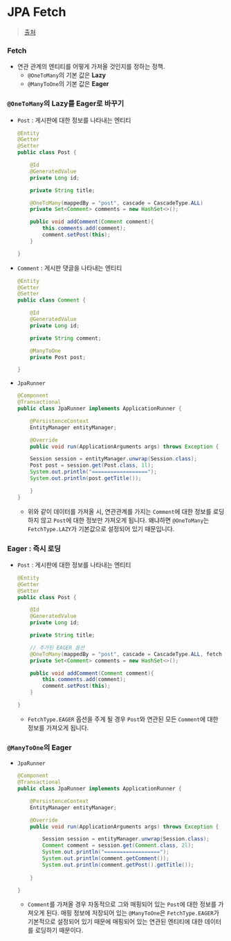 # JPA Fetch

> [출처](https://engkimbs.tistory.com/818?category=772527)

### Fetch

- 연관 관계의 엔티티를 어떻게 가져올 것인지를 정하는 정책.
    - `@OneToMany`의 기본 값은 **Lazy**
    - `@ManyToOne`의 기본 값은 **Eager**

### `@OneToMany`의 Lazy를 Eager로 바꾸기

- `Post` : 게시판에 대한 정보를 나타내는 엔티티
    ```java
    @Entity
    @Getter
    @Setter
    public class Post {

        @Id
        @GeneratedValue
        private Long id;

        private String title;

        @OneToMany(mappedBy = "post", cascade = CascadeType.ALL)
        private Set<Comment> comments = new HashSet<>();

        public void addComment(Comment comment){
            this.comments.add(comment);
            comment.setPost(this);
        }

    }
    ```
- `Comment` : 게시판 댓글을 나타내는 엔티티
    ```java
    @Entity
    @Getter
    @Setter
    public class Comment {

        @Id
        @GeneratedValue
        private Long id;

        private String comment;

        @ManyToOne
        private Post post;

    }
    ```
- `JpaRunner`
    ```java
    @Component
    @Transactional
    public class JpaRunner implements ApplicationRunner {

        @PersistenceContext
        EntityManager entityManager;

        @Override
        public void run(ApplicationArguments args) throws Exception {

        Session session = entityManager.unwrap(Session.class);
        Post post = session.get(Post.class, 1l);
        System.out.println("==================");
        System.out.println(post.getTitle());

        }
    }
    ```
    - 위와 같이 데이터를 가져올 시, 연관관계를 가지는 `Comment`에 대한 정보를 로딩하지 않고 `Post`에 대한 정보만 가져오게 됩니다. 왜냐하면 `@OneToMany`는 `FetchType.LAZY`가 기본값으로 설정되어 있기 때문입니다.

### Eager : 즉시 로딩

- `Post` : 게시판에 대한 정보를 나타내는 엔티티
    ```java
    @Entity
    @Getter
    @Setter
    public class Post {

        @Id
        @GeneratedValue
        private Long id;

        private String title;

        // 추가된 EAGER 옵션
        @OneToMany(mappedBy = "post", cascade = CascadeType.ALL, fetch = FetchType.EAGER)
        private Set<Comment> comments = new HashSet<>();

        public void addComment(Comment comment){
            this.comments.add(comment);
            comment.setPost(this);
        }

    }
    ```
    - `FetchType.EAGER` 옵션을 주게 될 경우 `Post`와 연관된 모든 `Comment`에 대한 정보를 가져오게 됩니다.

### `@ManyToOne`의 Eager

- `JpaRunner`
    ```java
    @Component
    @Transactional
    public class JpaRunner implements ApplicationRunner {

        @PersistenceContext
        EntityManager entityManager;

        @Override
        public void run(ApplicationArguments args) throws Exception {

            Session session = entityManager.unwrap(Session.class);
            Comment comment = session.get(Comment.class, 2l);
            System.out.println("==================");
            System.out.println(comment.getComment());
            System.out.println(comment.getPost().getTitle());
            
        }

    }
    ```
    - `Comment`를 가져올 경우 자동적으로 그와 매핑되어 있는 `Post`에 대한 정보를 가져오게 된다. 매핑 정보에 저장되어 있는 `@ManyToOne`은 `FetchType.EAGER`가 기본적으로 설정되어 있기 때문에 매핑되어 있는 연관된 엔티티에 대한 데이터를 로딩하기 때문이다.
